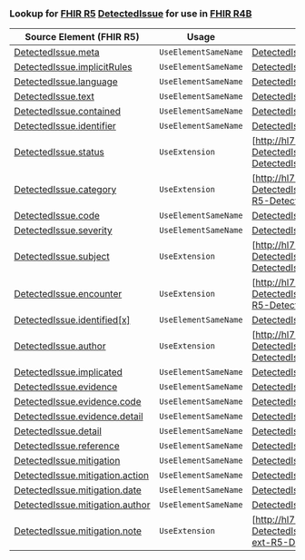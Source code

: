 ### Lookup for [FHIR R5](https://hl7.org/fhir/R5/) [DetectedIssue](https://hl7.org/fhir/R5/DetectedIssue.html) for use in [FHIR R4B](https://hl7.org/fhir/R4B/)

| Source Element (FHIR R5) | Usage | Target |
| -------------- | ----- | ------ |
| [DetectedIssue.meta](https://hl7.org/fhir/R5/DetectedIssue.html#resource) | `UseElementSameName` | [DetectedIssue.meta](https://hl7.org/fhir/R4B/DetectedIssue.html#resource) |
| [DetectedIssue.implicitRules](https://hl7.org/fhir/R5/DetectedIssue.html#resource) | `UseElementSameName` | [DetectedIssue.implicitRules](https://hl7.org/fhir/R4B/DetectedIssue.html#resource) |
| [DetectedIssue.language](https://hl7.org/fhir/R5/DetectedIssue.html#resource) | `UseElementSameName` | [DetectedIssue.language](https://hl7.org/fhir/R4B/DetectedIssue.html#resource) |
| [DetectedIssue.text](https://hl7.org/fhir/R5/DetectedIssue.html#resource) | `UseElementSameName` | [DetectedIssue.text](https://hl7.org/fhir/R4B/DetectedIssue.html#resource) |
| [DetectedIssue.contained](https://hl7.org/fhir/R5/DetectedIssue.html#resource) | `UseElementSameName` | [DetectedIssue.contained](https://hl7.org/fhir/R4B/DetectedIssue.html#resource) |
| [DetectedIssue.identifier](https://hl7.org/fhir/R5/DetectedIssue.html#resource) | `UseElementSameName` | [DetectedIssue.identifier](https://hl7.org/fhir/R4B/DetectedIssue.html#resource) |
| [DetectedIssue.status](https://hl7.org/fhir/R5/DetectedIssue.html#resource) | `UseExtension` | [http://hl7.org/fhir/5.0/StructureDefinition/extension-DetectedIssue.status](StructureDefinition-ext-R5-DetectedIssue.status.html) |
| [DetectedIssue.category](https://hl7.org/fhir/R5/DetectedIssue.html#resource) | `UseExtension` | [http://hl7.org/fhir/5.0/StructureDefinition/extension-DetectedIssue.category](StructureDefinition-ext-R5-DetectedIssue.category.html) |
| [DetectedIssue.code](https://hl7.org/fhir/R5/DetectedIssue.html#resource) | `UseElementSameName` | [DetectedIssue.code](https://hl7.org/fhir/R4B/DetectedIssue.html#resource) |
| [DetectedIssue.severity](https://hl7.org/fhir/R5/DetectedIssue.html#resource) | `UseElementSameName` | [DetectedIssue.severity](https://hl7.org/fhir/R4B/DetectedIssue.html#resource) |
| [DetectedIssue.subject](https://hl7.org/fhir/R5/DetectedIssue.html#resource) | `UseExtension` | [http://hl7.org/fhir/5.0/StructureDefinition/extension-DetectedIssue.subject](StructureDefinition-ext-R5-DetectedIssue.subject.html) |
| [DetectedIssue.encounter](https://hl7.org/fhir/R5/DetectedIssue.html#resource) | `UseExtension` | [http://hl7.org/fhir/5.0/StructureDefinition/extension-DetectedIssue.encounter](StructureDefinition-ext-R5-DetectedIssue.encounter.html) |
| [DetectedIssue.identified[x]](https://hl7.org/fhir/R5/DetectedIssue.html#resource) | `UseElementSameName` | [DetectedIssue.identified[x]](https://hl7.org/fhir/R4B/DetectedIssue.html#resource) |
| [DetectedIssue.author](https://hl7.org/fhir/R5/DetectedIssue.html#resource) | `UseExtension` | [http://hl7.org/fhir/5.0/StructureDefinition/extension-DetectedIssue.author](StructureDefinition-ext-R5-DetectedIssue.author.html) |
| [DetectedIssue.implicated](https://hl7.org/fhir/R5/DetectedIssue.html#resource) | `UseElementSameName` | [DetectedIssue.implicated](https://hl7.org/fhir/R4B/DetectedIssue.html#resource) |
| [DetectedIssue.evidence](https://hl7.org/fhir/R5/DetectedIssue.html#resource) | `UseElementSameName` | [DetectedIssue.evidence](https://hl7.org/fhir/R4B/DetectedIssue.html#resource) |
| [DetectedIssue.evidence.code](https://hl7.org/fhir/R5/DetectedIssue.html#resource) | `UseElementSameName` | [DetectedIssue.evidence.code](https://hl7.org/fhir/R4B/DetectedIssue.html#resource) |
| [DetectedIssue.evidence.detail](https://hl7.org/fhir/R5/DetectedIssue.html#resource) | `UseElementSameName` | [DetectedIssue.evidence.detail](https://hl7.org/fhir/R4B/DetectedIssue.html#resource) |
| [DetectedIssue.detail](https://hl7.org/fhir/R5/DetectedIssue.html#resource) | `UseElementSameName` | [DetectedIssue.detail](https://hl7.org/fhir/R4B/DetectedIssue.html#resource) |
| [DetectedIssue.reference](https://hl7.org/fhir/R5/DetectedIssue.html#resource) | `UseElementSameName` | [DetectedIssue.reference](https://hl7.org/fhir/R4B/DetectedIssue.html#resource) |
| [DetectedIssue.mitigation](https://hl7.org/fhir/R5/DetectedIssue.html#resource) | `UseElementSameName` | [DetectedIssue.mitigation](https://hl7.org/fhir/R4B/DetectedIssue.html#resource) |
| [DetectedIssue.mitigation.action](https://hl7.org/fhir/R5/DetectedIssue.html#resource) | `UseElementSameName` | [DetectedIssue.mitigation.action](https://hl7.org/fhir/R4B/DetectedIssue.html#resource) |
| [DetectedIssue.mitigation.date](https://hl7.org/fhir/R5/DetectedIssue.html#resource) | `UseElementSameName` | [DetectedIssue.mitigation.date](https://hl7.org/fhir/R4B/DetectedIssue.html#resource) |
| [DetectedIssue.mitigation.author](https://hl7.org/fhir/R5/DetectedIssue.html#resource) | `UseElementSameName` | [DetectedIssue.mitigation.author](https://hl7.org/fhir/R4B/DetectedIssue.html#resource) |
| [DetectedIssue.mitigation.note](https://hl7.org/fhir/R5/DetectedIssue.html#resource) | `UseExtension` | [http://hl7.org/fhir/5.0/StructureDefinition/extension-DetectedIssue.mitigation.note](StructureDefinition-ext-R5-DetectedIssue.mi.note.html) |
